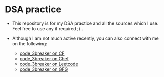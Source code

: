 # DSA practice

- This repository is for my DSA practice and all the sources which I use. Feel free to use any if required ;) .

- Although I am not much active recently, you can also connect with me on the following:
  - [code_3breaker on CF](https://codeforces.com/profile/code_3breaker)
  - [code_3breaker on Chef](https://www.codechef.com/users/code_3breaker)
  - [code_3breaker on Leetcode](https://leetcode.com/u/code_3breaker)
  - [code_3breaker on GFG](https://www.geeksforgeeks.org/user/code_3breaker)